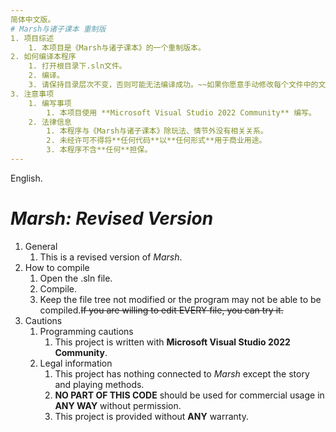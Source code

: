 ```yaml
---
简体中文版。
# Marsh与诸子课本 重制版
1. 项目综述
	1. 本项目是《Marsh与诸子课本》的一个重制版本。
2. 如何编译本程序
    1. 打开根目录下.sln文件。
	2. 编译。
	3. 请保持目录层次不变，否则可能无法编译成功。~~如果你愿意手动修改每个文件中的文件引用的话，请忽略本条。~~
3. 注意事项
	1. 编写事项
		1. 本项目使用 **Microsoft Visual Studio 2022 Community** 编写。
	2. 法律信息
		1. 本程序与《Marsh与诸子课本》除玩法、情节外没有相关关系。
		2. 未经许可不得将**任何代码**以**任何形式**用于商业用途。
		3. 本程序不含**任何**担保。
---
```

English.
# ___Marsh: Revised Version___
1. General
    1. This is a revised version of _Marsh_.
2. How to compile
    1. Open the .sln file.
    2. Compile.
    3. Keep the file tree not modified or the program may not be able to be compiled.~~If you are willing to edit EVERY file, you can try it.~~
3. Cautions
    1. Programming cautions
        1. This project is written with **Microsoft Visual Studio 2022 Community**.
    2. Legal information
        1. This project has nothing connected to _Marsh_ except the story and playing methods.
        2. **NO PART OF THIS CODE** should be used for commercial usage in **ANY WAY** without permission.
        3. This project is provided without **ANY** warranty.
